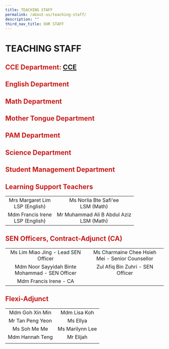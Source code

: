 ```yaml
---
title: TEACHING STAFF
permalink: /about-us/teaching-staff/
description: ""
third_nav_title: OUR STAFF
---
```

# TEACHING STAFF

## <span style = "color: #c81b1b"> <b>CCE Department: [CCE](/our-department/subfolders/CCE)

	
## <span style = "color: #c81b1b"> <b>English Department

## <span style = "color: #c81b1b"> <b>Math Department

## <span style = "color: #c81b1b"> <b>Mother Tongue Department

## <span style = "color: #c81b1b"> <b>PAM Department

## <span style = "color: #c81b1b"> <b>Science Department

## <span style = "color: #c81b1b"> <b>Student Management Department




## <span style = "color: #c81b1b"> <b>Learning Support Teachers</b> </span>

|                                    |                                            |
|:----------------------------------:|:------------------------------------------:|
|  Mrs Margaret Lim<br>LSP (English) |    Ms Norlia Bte Safi'ee<br>LSM (Math)     |
| Mdm Francis Irene<br>LSP (English) | Mr Muhammad Ali B Abdul Aziz<br>LSM (Math) |

## <span style = "color: #c81b1b"> <b>SEN Officers, Contract-Adjunct (CA)</b> </span>

|                                            |                                                 |
|:------------------------------------------:|:-----------------------------------------------:|
|       Ms Lim Miao Jing - Lead SEN Officer      | Ms Charmaine Chee Hsieh Mei - Senior Counsellor |
| Mdm Noor Sayyidah Binte Mohammad - SEN Officer |         Zul Afiq Bin Zuhri - SEN Officer        |
|           Mdm Francis Irene - CA           |                                                             |

## <span style = "color: #c81b1b"> <b>Flexi-Adjunct</b> </span>

|                                            |                                                 |
|:------------------------------------------:|:-----------------------------------------------:|
|            Mdm Goh Xin Min          |                Mdm Lisa Koh                |
|           Mr Tan Peng Yeon            |                  Ms Ellya                  |
|              Ms Soh Me Me             |               Ms Marilynn Lee              |
|             Mdm Hannah Teng           |                  Mr Elijah                 |
|                      |                                                 |